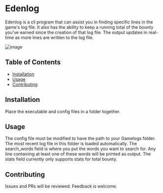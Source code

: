 # Edenlog

Edenlog is a cli program that can assist you in finding specific lines in the game's log file.
It also has the ability to keep a running total of the bounty you've earned since the creation of that log file.
The output updates in real-time as more lines are written to the log file.

![image](http://0x0.st/H4aV.png)

## Table of Contents
- [Installation](#installation)
- [Usage](#usage)
- [Contributing](#contributing)

## Installation

Place the executable and config files in a folder together.

## Usage

The config file must be modified to have the path to your Gamelogs folder. The most recent log file in this folder is loaded automatically.
The search_words field is where you put the words you want to search for. Any line containing at least one of these words will be printed as output.
The stats field currently only supports stats for total bounty.

## Contributing

Issues and PRs will be reviewed. Feedback is welcome.
